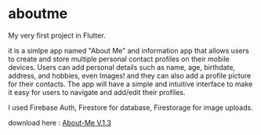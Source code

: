 # aboutme

My very first project in Flutter.

it is a simlpe app named "About Me" and information app that allows users to create and store multiple personal contact profiles on their mobile devices. Users can add personal details such as name, age, birthdate, address, and hobbies, even Images! and they can also add a profile picture for their contacts. The app will have a simple and intuitive interface to make it easy for users to navigate and add/edit their profiles.

I used Firebase Auth, Firestore for database, Firestorage for image uploads.

download here : <a href="https://drive.google.com/uc?export=download&id=1kPuOd_K-zQLhVpOY6sGi-GIfP0SRH6ym">About-Me V.1.3</a>

